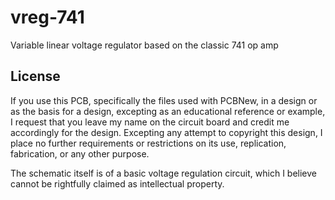 # vreg-741
Variable linear voltage regulator based on the classic 741 op amp

## License
If you use this PCB, specifically the files used with PCBNew, in a design or as the basis for a design, excepting as an educational reference or example, I request that you leave my name on the circuit board and credit me accordingly for the design. Excepting any attempt to copyright this design, I place no further requirements or restrictions on its use, replication, fabrication, or any other purpose. 

The schematic itself is of a basic voltage regulation circuit, which I believe cannot be rightfully claimed as intellectual property. 
